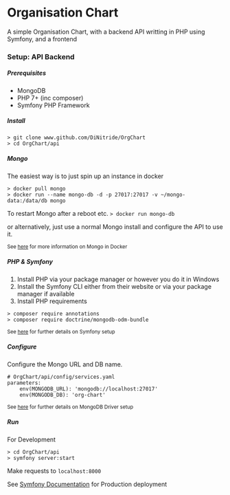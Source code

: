 # Organisation Chart

A simple Organisation Chart, with a backend API writting in PHP using Symfony, and a frontend 

### Setup: API Backend
##### Prerequisites
- MongoDB
- PHP 7+ (inc composer)
- Symfony PHP Framework

##### Install
```
> git clone www.github.com/DiNitride/OrgChart
> cd OrgChart/api
```
##### Mongo
The easiest way is to just spin up an instance in docker
```
> docker pull mongo
> docker run --name mongo-db -d -p 27017:27017 -v ~/mongo-data:/data/db mongo
```
To restart Mongo after a reboot etc.
`> docker run mongo-db`

or alternatively, just use a normal Mongo install and configure the API to use it.

<sub>See [here](https://hub.docker.com/_/mongo) for more information on Mongo in Docker</sub>

##### PHP & Symfony
1. Install PHP via your package manager or however you do it in Windows
2. Install the Symfony CLI either from their website or via your package manager if available
3. Install PHP requirements
```
> composer require annotations
> composer require doctrine/mongodb-odm-bundle
```
<sub>See [here](https://symfony.com/doc/current/setup.html) for further details on Symfony setup</sub>

##### Configure
Configure the Mongo URL and DB name.
```
# OrgChart/api/config/services.yaml
parameters:
    env(MONGODB_URL): 'mongodb://localhost:27017'
    env(MONGODB_DB): 'org-chart'
```

<sub>See [here](https://symfony.com/doc/master/bundles/DoctrineMongoDBBundle/installation.html#install-the-bundle-with-composer) for further details on MongoDB Driver setup</sub>

##### Run
For Development
```
> cd OrgChart/api
> symfony server:start
```
Make requests to `localhost:8000`

See [Symfony Documentation](https://symfony.com/doc/current/index.html) for Production deployment